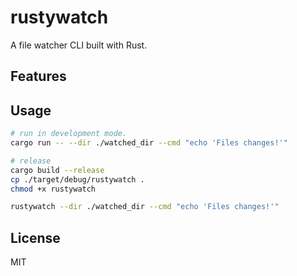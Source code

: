 # rustywatch

A file watcher CLI built with Rust.

## Features

## Usage

```bash
# run in development mode.
cargo run -- --dir ./watched_dir --cmd "echo 'Files changes!'"

# release
cargo build --release
cp ./target/debug/rustywatch .
chmod +x rustywatch

rustywatch --dir ./watched_dir --cmd "echo 'Files changes!'"
```

## License

MIT
